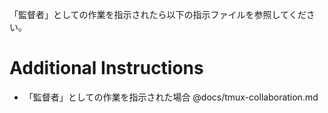 「監督者」としての作業を指示されたら以下の指示ファイルを参照してください。

# Additional Instructions
- 「監督者」としての作業を指示された場合 @docs/tmux-collaboration.md

